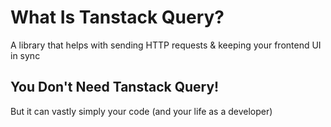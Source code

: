 # What Is Tanstack Query?

A library that helps with sending HTTP requests & keeping your frontend UI in sync

## You Don't Need Tanstack Query!

But it can vastly simply your code (and your life as a developer)

